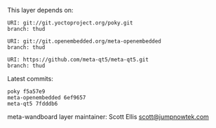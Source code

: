 This layer depends on:

    URI: git://git.yoctoproject.org/poky.git
    branch: thud

    URI: git://git.openembedded.org/meta-openembedded
    branch: thud

    URI: https://github.com/meta-qt5/meta-qt5.git
    branch: thud

Latest commits:

    poky f5a57e9
    meta-openembedded 6ef9657
    meta-qt5 7fdddb6


meta-wandboard layer maintainer: Scott Ellis <scott@jumpnowtek.com>
